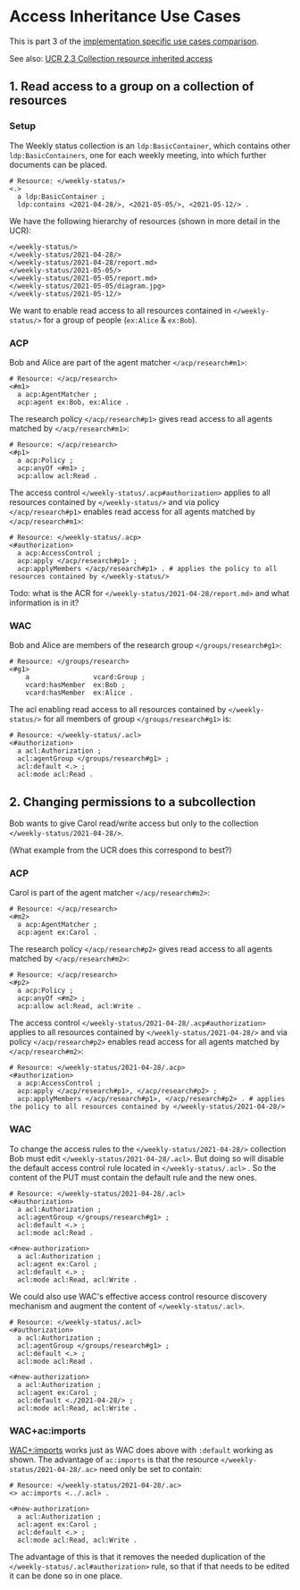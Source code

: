 # Access Inheritance Use Cases

This is part 3 of the [implementation specific use cases comparison](./use-cases.md).

See also: [UCR 2.3 Collection resource inherited access](https://solid.github.io/authorization-panel/authorization-ucr/#uc-inheritance)


## 1. Read access to a group on a collection of resources

### Setup

The Weekly status collection is an `ldp:BasicContainer`, which contains other `ldp:BasicContainers`, one for each weekly meeting, into which further documents can be placed. 

```turtle
# Resource: </weekly-status/>
<.>
  a ldp:BasicContainer ;
  ldp:contains <2021-04-28/>, <2021-05-05/>, <2021-05-12/> .
```

We have the following hierarchy of resources (shown in more detail in the UCR):

```
</weekly-status/>
</weekly-status/2021-04-28/>
</weekly-status/2021-04-28/report.md>
</weekly-status/2021-05-05/>
</weekly-status/2021-05-05/report.md>
</weekly-status/2021-05-05/diagram.jpg>
</weekly-status/2021-05-12/>
```

We want to enable read access to all resources contained in `</weekly-status/>` for a group of people (`ex:Alice` & `ex:Bob`).

### ACP

Bob and Alice are part of the agent matcher `</acp/research#m1>`:

```turtle
# Resource: </acp/research>
<#m1>
  a acp:AgentMatcher ;
  acp:agent ex:Bob, ex:Alice .
```

The research policy `</acp/research#p1>` gives read access to all agents matched by `</acp/research#m1>`:

```turtle
# Resource: </acp/research>
<#p1>
  a acp:Policy ;
  acp:anyOf <#m1> ;
  acp:allow acl:Read .
```

The access control `</weekly-status/.acp#authorization>` applies to all resources contained by `</weekly-status/>` and via policy `</acp/research#p1>` enables read access for all agents matched by `</acp/research#m1>`:

```turtle
# Resource: </weekly-status/.acp>
<#authorization>
  a acp:AccessControl ;
  acp:apply </acp/research#p1> ;
  acp:applyMembers </acp/research#p1> . # applies the policy to all resources contained by </weekly-status/>
```

Todo:  what is the ACR for 
`</weekly-status/2021-04-28/report.md>` and what information is in it?
   
### WAC

Bob and Alice are members of the research group `</groups/research#g1>`:

```turtle
# Resource: </groups/research>
<#g1>
    a                vcard:Group ;
    vcard:hasMember  ex:Bob ;
    vcard:hasMember  ex:Alice .
```

The acl enabling read access to all resources contained by `</weekly-status/>` for all members of group `</groups/research#g1>` is:

```turtle
# Resource: </weekly-status/.acl>
<#authorization>
  a acl:Authorization ;
  acl:agentGroup </groups/research#g1> ;
  acl:default <.> ;
  acl:mode acl:Read .
```


## 2. Changing permissions to a subcollection

Bob wants to give Carol read/write access but only to the collection `</weekly-status/2021-04-28/>`.

(What example from the UCR does this correspond to best?)

### ACP 

Carol is part of the agent matcher `</acp/research#m2>`:

```turtle
# Resource: </acp/research>
<#m2>
  a acp:AgentMatcher ;
  acp:agent ex:Carol .
```

The research policy `</acp/research#p2>` gives read access to all agents matched by `</acp/research#m2>`:

```turtle
# Resource: </acp/research>
<#p2>
  a acp:Policy ;
  acp:anyOf <#m2> ;
  acp:allow acl:Read, acl:Write .
```

The access control `</weekly-status/2021-04-28/.acp#authorization>` applies to all resources contained by `</weekly-status/2021-04-28/>` and via policy `</acp/research#p2>` enables read access for all agents matched by `</acp/research#m2>`:

```turtle
# Resource: </weekly-status/2021-04-28/.acp>
<#authorization>
  a acp:AccessControl ;
  acp:apply </acp/research#p1>, </acp/research#p2> ;
  acp:applyMembers </acp/research#p1>, </acp/research#p2> . # applies the policy to all resources contained by </weekly-status/2021-04-28/>
```

### WAC

To change the access rules to the `</weekly-status/2021-04-28/>` collection Bob must edit `</weekly-status/2021-04-28/.acl>`. But doing so will disable the default access control rule located in `</weekly-status/.acl>` . So the content of the PUT must contain the default rule and the new ones.

```Turtle
# Resource: </weekly-status/2021-04-28/.acl>
<#authorization>
  a acl:Authorization ;
  acl:agentGroup </groups/research#g1> ;
  acl:default <.> ;
  acl:mode acl:Read .

<#new-authorization>
  a acl:Authorization ;
  acl:agent ex:Carol ;
  acl:default <.> ;
  acl:mode acl:Read, acl:Write .
```

We could also use WAC's effective access control resource discovery mechanism and augment the content of `</weekly-status/.acl>`.

```Turtle
# Resource: </weekly-status/.acl>
<#authorization>
  a acl:Authorization ;
  acl:agentGroup </groups/research#g1> ;
  acl:default <.> ;
  acl:mode acl:Read .

<#new-authorization>
  a acl:Authorization ;
  acl:agent ex:Carol ;
  acl:default <./2021-04-28/> ;
  acl:mode acl:Read, acl:Write .
```

### WAC+ac:imports

[WAC+:imports](https://github.com/solid/authorization-panel/issues/210) works just as WAC does above with `:default` working as shown. The advantage of `ac:imports` is that the resource  `</weekly-status/2021-04-28/.ac>` need only be set to contain:

```Turtle
# Resource: </weekly-status/2021-04-28/.ac>
<> ac:imports <../.acl> .

<#new-authorization>
  a acl:Authorization ;
  acl:agent ex:Carol ;
  acl:default <.> ;
  acl:mode acl:Read, acl:Write .
```

The advantage of this is that it removes the needed duplication of the `</weekly-status/.acl#authorization>` rule, so that if that needs to be edited it can be done so in one place.
